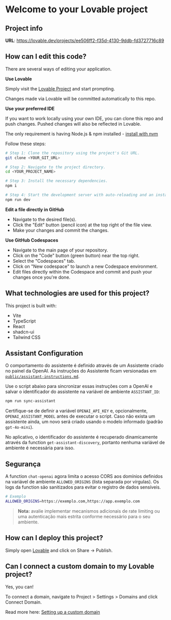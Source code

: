 # Welcome to your Lovable project

## Project info

**URL**: https://lovable.dev/projects/ee506ff2-f35d-4130-9ddb-fd3727716c89

## How can I edit this code?

There are several ways of editing your application.

**Use Lovable**

Simply visit the [Lovable Project](https://lovable.dev/projects/ee506ff2-f35d-4130-9ddb-fd3727716c89) and start prompting.

Changes made via Lovable will be committed automatically to this repo.

**Use your preferred IDE**

If you want to work locally using your own IDE, you can clone this repo and push changes. Pushed changes will also be reflected in Lovable.

The only requirement is having Node.js & npm installed - [install with nvm](https://github.com/nvm-sh/nvm#installing-and-updating)

Follow these steps:

```sh
# Step 1: Clone the repository using the project's Git URL.
git clone <YOUR_GIT_URL>

# Step 2: Navigate to the project directory.
cd <YOUR_PROJECT_NAME>

# Step 3: Install the necessary dependencies.
npm i

# Step 4: Start the development server with auto-reloading and an instant preview.
npm run dev
```

**Edit a file directly in GitHub**

- Navigate to the desired file(s).
- Click the "Edit" button (pencil icon) at the top right of the file view.
- Make your changes and commit the changes.

**Use GitHub Codespaces**

- Navigate to the main page of your repository.
- Click on the "Code" button (green button) near the top right.
- Select the "Codespaces" tab.
- Click on "New codespace" to launch a new Codespace environment.
- Edit files directly within the Codespace and commit and push your changes once you're done.

## What technologies are used for this project?

This project is built with:

- Vite
- TypeScript
- React
- shadcn-ui
- Tailwind CSS

## Assistant Configuration

O comportamento do assistente é definido através de um Assistente criado no
painel da OpenAI. As instruções do Assistente ficam versionadas em
[`public/assistant-instructions.md`](public/assistant-instructions.md).

Use o script abaixo para sincronizar essas instruções com a OpenAI e salvar o
identificador do assistente na variável de ambiente `ASSISTANT_ID`:

```sh
npm run sync-assistant
```

Certifique-se de definir a variável `OPENAI_API_KEY` e, opcionalmente,
`OPENAI_ASSISTANT_MODEL` antes de executar o script. Caso não exista um
assistente ainda, um novo será criado usando o modelo informado (padrão
`gpt-4o-mini`).

No aplicativo, o identificador do assistente é recuperado dinamicamente através
da function `get-assistant-discovery`, portanto nenhuma variável de ambiente é
necessária para isso.

## Segurança

A function `chat-openai` agora limita o acesso CORS aos domínios definidos na
variável de ambiente `ALLOWED_ORIGINS` (lista separada por vírgulas). Os logs da
function são sanitizados para evitar o registro de dados sensíveis.

```sh
# Exemplo
ALLOWED_ORIGINS=https://exemplo.com,https://app.exemplo.com
```

> **Nota:** avalie implementar mecanismos adicionais de rate limiting ou uma
> autenticação mais estrita conforme necessário para o seu ambiente.

## How can I deploy this project?

Simply open [Lovable](https://lovable.dev/projects/ee506ff2-f35d-4130-9ddb-fd3727716c89) and click on Share -> Publish.

## Can I connect a custom domain to my Lovable project?

Yes, you can!

To connect a domain, navigate to Project > Settings > Domains and click Connect Domain.

Read more here: [Setting up a custom domain](https://docs.lovable.dev/tips-tricks/custom-domain#step-by-step-guide)
